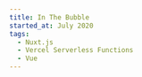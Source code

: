 ```yaml
---
title: In The Bubble
started_at: July 2020
tags:
  - Nuxt.js
  - Vercel Serverless Functions
  - Vue
---
```

